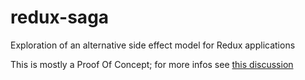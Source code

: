 # redux-saga
Exploration of an alternative side effect model for Redux applications

This is mostly a Proof Of Concept; for more infos see [this discussion](https://github.com/paldepind/functional-frontend-architecture/issues/20#issuecomment-160344891)

